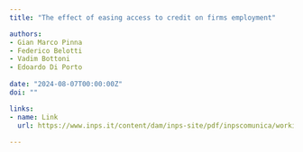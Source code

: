 ```yaml
---
title: "The effect of easing access to credit on firms employment"

authors:
- Gian Marco Pinna
- Federico Belotti
- Vadim Bottoni
- Edoardo Di Porto
  
date: "2024-08-07T00:00:00Z"
doi: ""

links:
- name: Link
  url: https://www.inps.it/content/dam/inps-site/pdf/inpscomunica/workinps-papers/WIP_83.pdf
  
---
```

